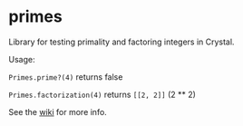 # primes
Library for testing primality and factoring integers in Crystal.

Usage:

`Primes.prime?(4)` returns false

`Primes.factorization(4)` returns `[[2, 2]]` (2 ** 2)

See the [wiki](https://github.com/dkhofer/primes/wiki) for more info.
